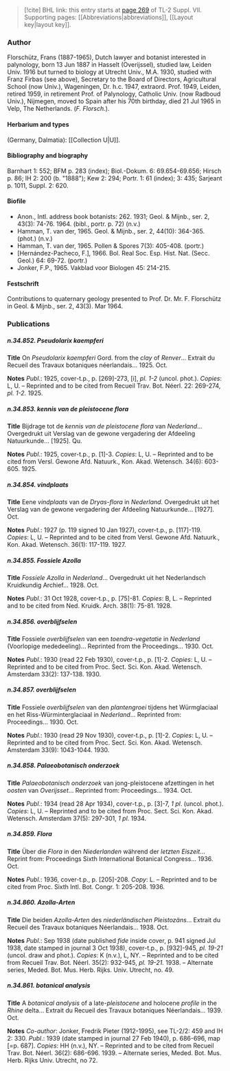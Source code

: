 > [!cite] BHL link: this entry starts at [page 269](https://www.biodiversitylibrary.org/item/103834#page/291/mode/1up) of TL-2 Suppl. VII.
> Supporting pages: [[Abbreviations|abbreviations]], [[Layout key|layout key]].

### Author

Florschütz, Frans (1887-1965), Dutch lawyer and botanist interested in palynology, born 13 Jun 1887 in Hasselt (Overijssel), studied law, Leiden Univ. 1916 but turned to biology at Utrecht Univ., M.A. 1930, studied with Franz Firbas (see above), Secretary to the Board of Directors, Agricultural School (now Univ.), Wageningen, Dr. h.c. 1947, extraord. Prof. 1949, Leiden, retired 1959, in retirement Prof. of Palynology, Catholic Univ. (now Radboud Univ.), Nijmegen, moved to Spain after his 70th birthday, died 21 Jul 1965 in Velp, The Netherlands. (*F. Florsch.*).

#### Herbarium and types

(Germany, Dalmatia): [[Collection U|U]].

#### Bibliography and biography

Barnhart 1: 552; BFM p. 283 (index); Biol.-Dokum. 6: 69.654-69.656; Hirsch p. 86; IH 2: 200 (b. "1888"); Kew 2: 294; Portr. 1: 61 (index); 3: 435; Sarjeant p. 1011, Suppl. 2: 620.

#### Biofile

- Anon., Intl. address book botanists: 262. 1931; Geol. & Mijnb., ser. 2, 43(3): 74-76. 1964. (bibl., portr. p. 72) (n.v.)
- Hamman, T. van der, 1965. Geol. & Mijnb., ser. 2, 44(10): 364-365. (phot.) (n.v.)
- Hamman, T. van der, 1965. Pollen & Spores 7(3): 405-408. (portr.)
- \[Hernández-Pacheco, F.\], 1966. Bol. Real Soc. Esp. Hist. Nat. (Secc. Geol.) 64: 69-72. (portr.)
- Jonker, F.P., 1965. Vakblad voor Biologen 45: 214-215.

#### Festschrift

Contributions to quaternary geology presented to Prof. Dr. Mr. F. Florschütz in Geol. & Mijnb., ser. 2, 43(3). Mar 1964.

### Publications

##### n.34.852. Pseudolarix kaempferi

**Title**
On *Pseudolarix kaempferi* Gord. from the *clay* of *Renver*... Extrait du Recueil des Travaux botaniques néerlandais... 1925. Oct.

**Notes**
*Publ*.: 1925, cover-t.p., p. \[269\]-273, \[i\], *pl. 1-2* (uncol. phot.). *Copies*: L, U. – Reprinted and to be cited from Recueil Trav. Bot. Néerl. 22: 269-274, *pl. 1-2.* 1925.

##### n.34.853. kennis van de pleistocene flora

**Title**
Bijdrage tot de *kennis van de pleistocene flora* van *Nederland*... Overgedrukt uit Verslag van de gewone vergadering der Afdeeling Natuurkunde... \[1925\]. Qu.

**Notes**
*Publ*.: 1925, cover-t.p., p. \[1\]-3. *Copies*: L, U. – Reprinted and to be cited from Versl. Gewone Afd. Natuurk., Kon. Akad. Wetensch. 34(6): 603-605. 1925.

##### n.34.854. vindplaats

**Title**
Eene *vindplaats* van de *Dryas-flora* in *Nederland*. Overgedrukt uit het Verslag van de gewone vergadering der Afdeeling Natuurkunde... \[1927\]. Oct.

**Notes**
*Publ*.: 1927 (p. 119 signed 10 Jan 1927), cover-t.p., p. \[117\]-119. *Copies*: L, U. – Reprinted and to be cited from Versl. Gewone Afd. Natuurk., Kon. Akad. Wetensch. 36(1): 117-119. 1927.

##### n.34.855. Fossiele Azolla

**Title**
*Fossiele Azolla* in *Nederland*... Overgedrukt uit het Nederlandsch Kruidkundig Archief... 1928. Oct.

**Notes**
*Publ*.: 31 Oct 1928, cover-t.p., p. \[75\]-81. *Copies*: B, L. – Reprinted and to be cited from Ned. Kruidk. Arch. 38(1): 75-81. 1928.

##### n.34.856. overblijfselen

**Title**
Fossiele *overblijfselen* van een *toendra-vegetatie* in *Nederland* (Voorlopige mededeeling)... Reprinted from the Proceedings... 1930. Oct.

**Notes**
*Publ*.: 1930 (read 22 Feb 1930), cover-t.p., p. \[1\]-2. *Copies*: L, U. – Reprinted and to be cited from Proc. Sect. Sci. Kon. Akad. Wetensch. Amsterdam 33(2): 137-138. 1930.

##### n.34.857. overblijfselen

**Title**
Fossiele *overblijfselen* van den *plantengroei* tijdens het Würmglaciaal en het Riss-Würminterglaciaal in *Nederland*... Reprinted from: Proceedings... 1930. Oct.

**Notes**
*Publ*.: 1930 (read 29 Nov 1930), cover-t.p., p. \[1\]-2. *Copies*: L, U. – Reprinted and to be cited from Proc. Sect. Sci. Kon. Akad. Wetensch. Amsterdam 33(9): 1043-1044. 1930.

##### n.34.858. Palaeobotanisch onderzoek

**Title**
*Palaeobotanisch onderzoek* van jong-pleistocene afzettingen in het *oosten* van *Overijsset*... Reprinted from: Proceedings... 1934. Oct.

**Notes**
*Publ*.: 1934 (read 28 Apr 1934), cover-t.p., p. \[3\]-7, *1 pl*. (uncol. phot.). *Copies*: L, U. – Reprinted and to be cited from Proc. Sect. Sci. Kon. Akad. Wetensch. Amsterdam 37(5): 297-301, *1 pl*. 1934.

##### n.34.859. Flora

**Title**
Über die *Flora* in den *Niederlanden* während der *letzten Eiszeit*... Reprint from: Proceedings Sixth International Botanical Congress... 1936. Oct.

**Notes**
*Publ*.: 1936, cover-t.p., p. \[205\]-208. *Copy*: L. – Reprinted and to be cited from Proc. Sixth Intl. Bot. Congr. 1: 205-208. 1936.

##### n.34.860. Azolla-Arten

**Title**
Die beiden *Azolla-Arten* des *niederländischen Pleistozäns*... Extrait du Recueil des Travaux botaniques Néerlandais... 1938. Oct.

**Notes**
*Publ*.: Sep 1938 (date published *fide* inside cover, p. 941 signed Jul 1938, date stamped in journal 3 Oct 1938), cover-t.p., p. \[932\]-945, *pl. 19-21* (uncol. draw and phot.). *Copies*: K (n.v.), L, NY. – Reprinted and to be cited from Recueil Trav. Bot. Néerl. 35(2): 932-945, *pl. 19-21.* 1938. – Alternate series, Meded. Bot. Mus. Herb. Rijks. Univ. Utrecht, no. 49.

##### n.34.861. botanical analysis

**Title**
A *botanical analysis* of a late-*pleistocene* and holocene *profile* in the *Rhine* delta... Extrait du Recueil des Travaux botaniques Néerlandais... 1939. Oct.

**Notes**
*Co-author*: Jonker, Fredrik Pieter (1912-1995), see TL-2/2: 459 and IH 2: 330.
*Publ*.: 1939 (date stamped in journal 27 Feb 1940), p. 686-696, map \[=p. 687\]. *Copies*: HH (n.v.), NY. – Reprinted and to be cited from Recueil Trav. Bot. Néerl. 36(2): 686-696. 1939. – Alternate series, Meded. Bot. Mus. Herb. Rijks Univ. Utrecht, no 72.

